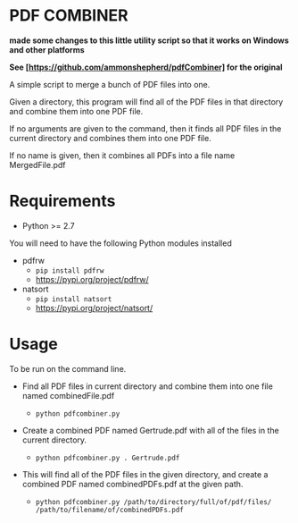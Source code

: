 # PDF COMBINER

**made some changes to this little utility script so that it works on Windows and other platforms**

**See [https://github.com/ammonshepherd/pdfCombiner] for the original**

A simple script to merge a bunch of PDF files into one.

Given a directory, this program will find all of the PDF files in that
directory and combine them into one PDF file.

If no arguments are given to the command, then it finds all PDF files in the
current directory and combines them into one PDF file.

If no name is given, then it combines all PDFs into a file name MergedFile.pdf

# Requirements
- Python >= 2.7

You will need to have the following Python modules installed

- pdfrw
    - `pip install pdfrw`
    - https://pypi.org/project/pdfrw/
- natsort
    - `pip install natsort`
    - https://pypi.org/project/natsort/

# Usage

To be run on the command line. 

- Find all PDF files in current directory and combine them into one file named combinedFile.pdf
  - `python pdfcombiner.py`

- Create a combined PDF named Gertrude.pdf with all of the files in the current directory.
    - `python pdfcombiner.py . Gertrude.pdf`

- This will find all of the PDF files in the given directory, and create a combined PDF named combinedPDFs.pdf at the given path.
    - `python pdfcombiner.py /path/to/directory/full/of/pdf/files/ /path/to/filename/of/combinedPDFs.pdf`
